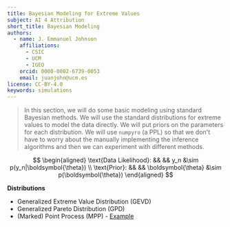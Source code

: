 ```yaml
---
title: Bayesian Modeling for Extreme Values
subject: AI 4 Attribution
short_title: Bayesian Modeling
authors:
  - name: J. Emmanuel Johnson
    affiliations:
      - CSIC
      - UCM
      - IGEO
    orcid: 0000-0002-6739-0053
    email: juanjohn@ucm.es
license: CC-BY-4.0
keywords: simulations
---
```


> In this section, we will do some basic modeling using standard Bayesian methods. We will use the standard distributions for extreme values to model the data directly. We will put priors on the parameters for each distribution. We will use `numpyro` (a PPL) so that we don't have to worry about the manually implementing the inference algorithms and then we can experiment with different methods.

$$
\begin{aligned}
\text{Data Likelihood}: && &&
y_n &\sim p(y_n|\boldsymbol{\theta}) \\
\text{Prior}: && &&
\boldsymbol{\theta} &\sim p(\boldsymbol{\theta})
\end{aligned}
$$

**Distributions**
- Generalized Extreme Value Distribution (GEVD)
- Generalized Pareto Distribution (GPD)
- (Marked) Point Process (MPP) - [Example](https://mark-kramer.github.io/Case-Studies-Python/09.html) 
